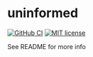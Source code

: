 # uninformed

[![GitHub CI](https://github.com/PPKFS/uninformed/workflows/CI/badge.svg)](https://github.com/PPKFS/uninformed/actions)
[![MIT license](https://img.shields.io/badge/license-MIT-blue.svg)](LICENSE)

See README for more info
